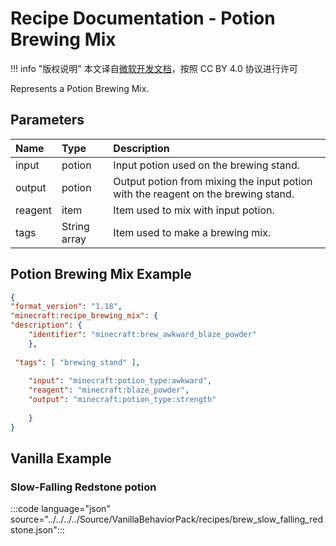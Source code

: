 # Recipe Documentation - Potion Brewing Mix
!!! info "版权说明"
    本文译自[微软开发文档](https://learn.microsoft.com/en-us/minecraft/creator/)，按照 CC BY 4.0 协议进行许可
    
Represents a Potion Brewing Mix.

## Parameters

|Name |Type |Description |
|:-----------|:-----------|:-----------|
|input| potion| Input potion used on the brewing stand. |
|output| potion| Output potion from mixing the input potion with the reagent on the brewing stand. |
|reagent| item| Item used to mix with input potion. |
|tags|String array | Item used to make a brewing mix. |

## Potion Brewing Mix Example

```json
{
"format_version": "1.18",
"minecraft:recipe_brewing_mix": {
"description": {
    "identifier": "minecraft:brew_awkward_blaze_powder"
    },
 
 "tags": [ "brewing_stand" ],
 
    "input": "minecraft:potion_type:awkward",
    "reagent": "minecraft:blaze_powder",
    "output": "minecraft:potion_type:strength"
 
    }
}
```

## Vanilla Example

### Slow-Falling Redstone potion

:::code language="json" source="../../../../Source/VanillaBehaviorPack/recipes/brew_slow_falling_redstone.json":::
